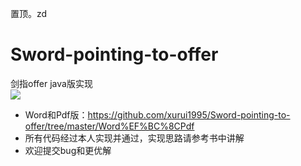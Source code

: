 置顶。zd
# Sword-pointing-to-offer
剑指offer java版实现  
![](http://img0.winxuan.cn/9704/1200919704_16.jpg?1407748816711)   
* Word和Pdf版：https://github.com/xurui1995/Sword-pointing-to-offer/tree/master/Word%EF%BC%8CPdf  
* 所有代码经过本人实现并通过，实现思路请参考书中讲解  
* 欢迎提交bug和更优解
